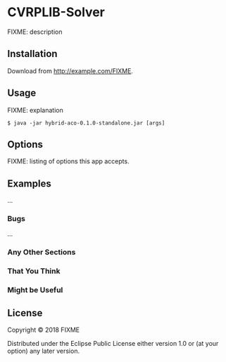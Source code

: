 # CVRPLIB-Solver

FIXME: description

## Installation

Download from http://example.com/FIXME.

## Usage

FIXME: explanation

    $ java -jar hybrid-aco-0.1.0-standalone.jar [args]

## Options

FIXME: listing of options this app accepts.

## Examples

...

### Bugs

...

### Any Other Sections
### That You Think
### Might be Useful

## License

Copyright © 2018 FIXME

Distributed under the Eclipse Public License either version 1.0 or (at
your option) any later version.
